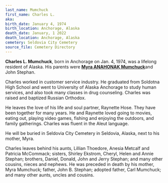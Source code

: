 ```yaml
---
last_name: Mumchuck
first_name: Charles L.
aka: 
birth_date: January 4, 1974
birth_location: Anchorage, Alaska
death_date: January, 1 2022
death_location: Anchorage, Alaska
cemetery: Seldovia City Cemetery
source_file: Cemetery Directory
---
```

**Charles L. Mumchuck**, born in Anchorage on Jan. 4, 1974, was a lifelong resident of Alaska. His parents were [**Myra ANAHONAK Mumchuck**](./Mumchuck_Mrya.md)and John Stephan.

Charles worked in customer service industry.  He graduated from Soldotna High School and went to University of Alaska Anchorage to study human services, and also took many classes in drug counseling.
Charles was raised and baptized Russian Orthodox.

He leaves the love of his life and soul partner, Raynette Hose. They have been together for many years.  He and Raynette loved going to movies, eating out, playing video games, fishing and enjoying the outdoors, and family gatherings. Charles was fluent in the Aleut language. 

He will be buried in Seldovia City Cemetery in Seldovia, Alaska, next to his mother, Myra. 


Charles leaves behind his aunts, Lillian Thoedore, Anesia Metcalf and Patricia McCommack; sisters, Shirley Ekstrom, Cheryl, Helen and Annie Stephan; brothers, Daniel, Donald, John and Jerry Stephan; and many other cousins, nieces and nephews.
He was preceded in death by his mother, Myra Mumchuck; father, John B. Stephan; adopted father, Carl Mumchuck; and many other aunts, uncles and cousins. 

